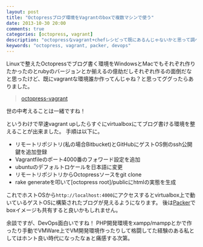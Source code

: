 ```yaml
---
layout: post
title: "Octopressブログ環境をVagrantのboxで複数マシンで使う"
date: 2013-10-30 20:00
comments: true
categories: [octopress, vagrant]
description: "octopressなvagrant+chefレシピって既にあるんじゃないかと思って調べたらやっぱりあったという話"
keywords: "octopress, vagrant, packer, devops"
---
```

Linuxで整えたOctopressでブログ書く環境をWindowsとMacでもそれぞれ作りたかったのとrubyのバージョンとか揃えるの億劫だしそれぞれ作るの面倒だなと思ったけど、既にvagrantな環境誰か作ってんじゃね？と思ってググったらありました。

> [octopress-vagrant](https://github.com/aequasi/octopress-vagrant)

世の中考えることは一緒ですね！

というわけで早速vagrant upしたらすぐにvirtualboxにてブログ書ける環境を整えることが出来ました。
手順は以下に。

* リモートリポジトリ(私の場合Bitbucket)とGitHubにゲストOS側のssh公開鍵を追加登録
* Vagrantfileのポート4000番のフォワード設定を追加
* ubuntuのデフォルトロケールを日本語に変更
* リモートリポジトリからOctopressソースをgit clone
* rake generateを叩いて[octopress root]/publicにhtmlの実態を生成

これでホストOSから`http://localhost:4000`にアクセスするとvirtualbox上で動いているゲストOSに構築されたブログが見えるようになります。
後は[Packer](http://www.packer.io/)でboxイメージも共有すると良いかもしれません。

余談ですが、DevOps面白いですね！
PHP開発環境をxampp/mamppとかで作ったり手動でVMWare上でVM開発環境作ったりして格闘してた経験のある私としてはホント良い時代になったなぁと痛感する次第。
